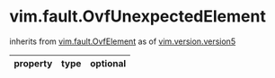 vim.fault.OvfUnexpectedElement
==============================
inherits from [vim.fault.OvfElement](docs/vim.fault.OvfElement.md)
as of [vim.version.version5](docs/vim.version.md)

| property | type | optional |
|:---------|:-----|:---------|
